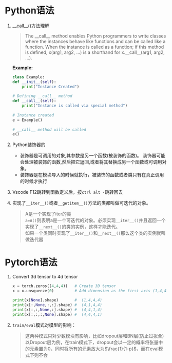 # Python语法
1. \_\_call\_\_()方法理解
    > The \_\_call_\_ method enables Python programmers to write classes where the instances behave like functions and can be called like a function.
    When the instance is called as a function; if this method is defined, x(arg1, arg2, ...) is a shorthand for x.\_\_call\_\_(arg1, arg2, ...).

    **Example:**
    ```python
    class Example: 
    def __init__(self): 
        print("Instance Created") 
      
    # Defining __call__ method 
    def __call__(self): 
        print("Instance is called via special method") 
  
    # Instance created 
    e = Example() 
  
    # __call__ method will be called 
    e() 
    ```
2. Python装饰器的
    - 装饰器是可调用的对象,其参数是另一个函数(被装饰的函数)。 装饰器可能会处理被装饰的函数,然后把它返回,或者将其替换成另一个函数或可调用对象。
    - 装饰器是在模块导入的时候就执行，被装饰的函数或者类只有在真正调用的时候才执行
3. Vscode F12跳转到函数定义后，按`ctrl alt -`跳转回去
4. 实现了`__iter__()`或者`__getitem__()`方法的类都叫做可迭代的对象。
    > A是一个实现了iter的类<br>
    `a=A()`则表明a是一个可迭代的对象。必须实现`__iter__()`并且返回一个实现了`__next__()`的类的实例，这样才能迭代。<br>
    如果一个类同时实现了`__iter__()`和`__next__()`那么这个类的实例就叫做迭代器
    
    
# Pytorch语法
1. Convert 3d tensor to 4d tensor
    ```python
    x = torch.zeros((4,4,4))   # Create 3D tensor 
    x = x.unsqueeze(0)         # Add dimension as the first axis (1,4,4,4)

    print(x[None].shape)       #  (1,4,4,4)
    print(x[:,None,:,:].shape) #  (4,1,4,4)
    print(x[:,:,None,:].shape) #  (4,4,1,4)
    print(x[:,:,:,None].shape) #  (4,4,4,1)
    ```
2. `train/eval`模式对模型的影响：
    > 这两种模式只对少数模块有影响，比如dropout层和BN层(防止过拟合)<br>
    以Dropout层为例，在train模式下，dropout会以一定的概率将张量中的元素置为0，同时将所有的元素放大为$\frac{1}{1-p}$，而在eval模式下则不会
